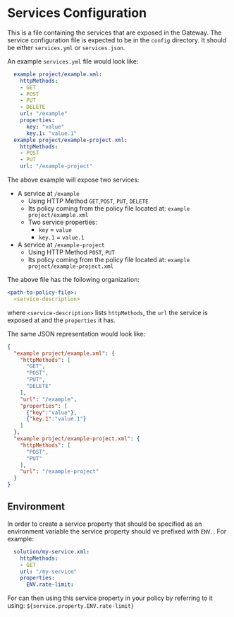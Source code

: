 # Services Configuration
This is a file containing the services that are exposed in the Gateway.
The service configuration file is expected to be in the `config` directory. It should be either `services.yml` or `services.json`.

An example `services.yml` file would look like:
```yaml
  example project/example.xml:
    httpMethods:
    - GET
    - POST
    - PUT
    - DELETE
    url: "/example"
    properties:
      key: "value"
      key.1: "value.1"
  example project/example-project.xml:
    httpMethods:
    - POST
    - PUT
    url: "/example-project"
  ```
The above example will expose two services:
* A service at `/example`
  * Using HTTP Method `GET`,`POST`, `PUT`, `DELETE` 
  * Its policy coming from the policy file located at: `example project/example.xml`
  * Two service properties:
    * `key` = `value`
    * `key.1` = `value.1`
* A service at `/example-project` 
  * Using HTTP Method `POST`, `PUT` 
  * Its policy coming from the policy file located at: `example project/example-project.xml`

The above file has the following organization:
```yaml
<path-to-policy-file>:
  <service-description>
```
where `<service-description>` lists `httpMethods`, the `url` the service is exposed at and the `properties` it has.

The same JSON representation would look like:
```json
{
  "example project/example.xml": {
    "httpMethods": [
      "GET",
      "POST",
      "PUT",
      "DELETE"
    ],
    "url": "/example",
    "properties": [
      {"key":"value"},
      {"key.1":"value.1"}
    ]
  },
  "example project/example-project.xml": {
    "httpMethods": [
      "POST",
      "PUT"
    ],
    "url": "/example-project"
  }
}
```

## Environment
In order to create a service property that should be specified as an environment variable the service property should ve prefixed with `ENV.`. For example:
```yaml
  solution/my-service.xml:
    httpMethods:
    - GET
    url: "/my-service"
    properties:
      ENV.rate-limit:
```
For can then using this service property in your policy by referring to it using: `${service.property.ENV.rate-limit}`